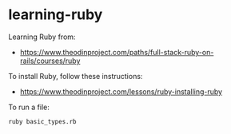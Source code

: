 # learning-ruby
Learning Ruby from:
- https://www.theodinproject.com/paths/full-stack-ruby-on-rails/courses/ruby

To install Ruby, follow these instructions:
- https://www.theodinproject.com/lessons/ruby-installing-ruby

To run a file:
```bash
ruby basic_types.rb
```
